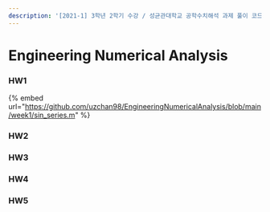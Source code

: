 ```yaml
---
description: '[2021-1] 3학년 2학기 수강 / 성균관대학교 공학수치해석 과제 풀이 코드 정리를 위한 페이지'
---
```


# Engineering Numerical Analysis

### HW1

{% embed url="https://github.com/uzchan98/EngineeringNumericalAnalysis/blob/main/week1/sin_series.m" %}

### HW2

### HW3

### HW4

### HW5
